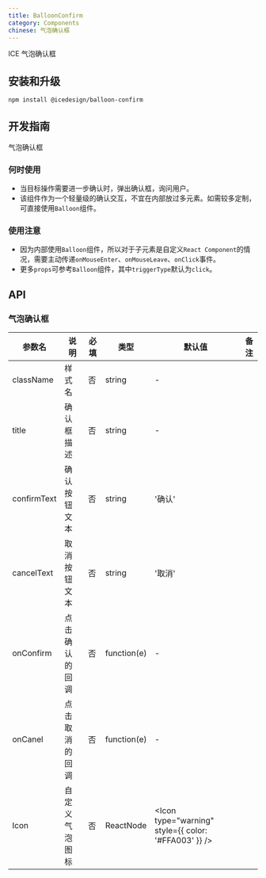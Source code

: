 ```yaml
---
title: BalloonConfirm
category: Components
chinese: 气泡确认框
---
```


ICE 气泡确认框

## 安装和升级

```bash
npm install @icedesign/balloon-confirm
```

## 开发指南

气泡确认框

### 何时使用

- 当目标操作需要进一步确认时，弹出确认框，询问用户。
- 该组件作为一个轻量级的确认交互，不宜在内部放过多元素。如需较多定制，可直接使用`Balloon`组件。

### 使用注意

- 因为内部使用`Balloon`组件，所以对于子元素是自定义`React Component`的情况，需要主动传递`onMouseEnter`、`onMouseLeave`、`onClick`事件。
- 更多`props`可参考`Balloon`组件，其中`triggerType`默认为`click`。

## API

### 气泡确认框

| 参数名      | 说明           | 必填 | 类型        | 默认值                                               | 备注 |
| ----------- | -------------- | ---- | ----------- | ---------------------------------------------------- | ---- |
| className   | 样式名         | 否   | string      | -                                                    |      |
| title       | 确认框描述     | 否   | string      | -                                                    |      |
| confirmText | 确认按钮文本   | 否   | string      | '确认'                                               |      |
| cancelText  | 取消按钮文本   | 否   | string      | '取消'                                               |      |
| onConfirm   | 点击确认的回调 | 否   | function(e) | -                                                    |      |
| onCanel     | 点击取消的回调 | 否   | function(e) | -                                                    |      |
| Icon        | 自定义气泡图标 | 否   | ReactNode   | <Icon type="warning" style={{ color: '#FFA003' }} /> |      |
